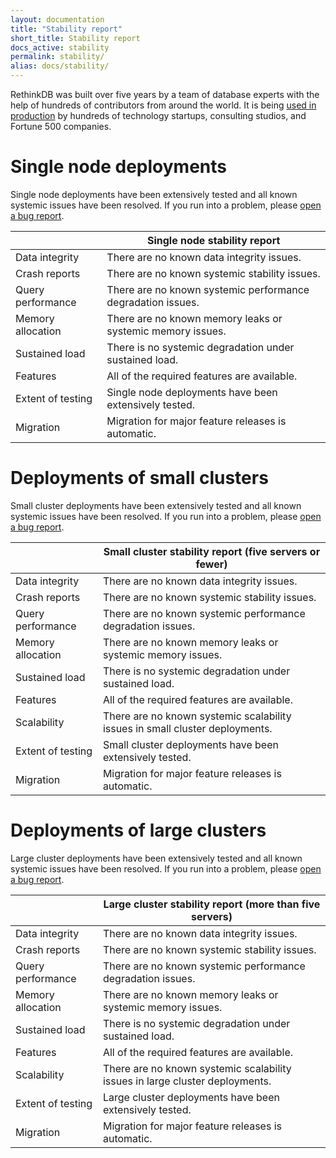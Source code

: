 ```yaml
---
layout: documentation
title: "Stability report"
short_title: Stability report
docs_active: stability
permalink: stability/
alias: docs/stability/
---
```


RethinkDB was built over five years by a team of database experts with
the help of hundreds of contributors from around the world. It is
being [used in production][] by hundreds of technology startups,
consulting studios, and Fortune 500 companies.

[used in production]: /faq#production-use

# Single node deployments #

Single node deployments have been extensively tested and all known systemic issues have been resolved. If you run into a problem, please <a href="https://github.com/rethinkdb/rethinkdb/issues/new">open a bug report</a>.

|                              | Single node stability report |
| :--------------------------- | --------- |
| Data integrity               | There are no known data integrity issues. |
| Crash reports                | There are no known systemic stability issues. |
| Query performance            | There are no known systemic performance degradation issues. |
| Memory allocation            | There are no known memory leaks or systemic memory issues. |
| Sustained load               | There is no systemic degradation under sustained load. |
| Features                     | All of the required features are available. |
| Extent of testing            | Single node deployments have been extensively tested. |
| Migration                    | Migration for major feature releases is automatic. |

# Deployments of small clusters #

Small cluster deployments have been extensively tested and all known systemic issues have been resolved. If you run into a problem, please <a href="https://github.com/rethinkdb/rethinkdb/issues/new">open a bug report</a>.

|                              | Small cluster stability report (five servers or fewer) |
| :--------------------------- | --------- |
| Data integrity               | There are no known data integrity issues. |
| Crash reports                | There are no known systemic stability issues. |
| Query performance            | There are no known systemic performance degradation issues. |
| Memory allocation            | There are no known memory leaks or systemic memory issues. |
| Sustained load               | There is no systemic degradation under sustained load. |
| Features                     | All of the required features are available. |
| Scalability                  | There are no known systemic scalability issues in small cluster deployments. |
| Extent of testing            | Small cluster deployments have been extensively tested. |
| Migration                    | Migration for major feature releases is automatic. |

# Deployments of large clusters #

Large cluster deployments have been extensively tested and all known systemic issues have been resolved. If you run into a problem, please <a href="https://github.com/rethinkdb/rethinkdb/issues/new">open a bug report</a>.

|                              | Large cluster stability report (more than five servers) |
| :--------------------------- | --------- |
| Data integrity               | There are no known data integrity issues. |
| Crash reports                | There are no known systemic stability issues. |
| Query performance            | There are no known systemic performance degradation issues. |
| Memory allocation            | There are no known memory leaks or systemic memory issues. |
| Sustained load               | There is no systemic degradation under sustained load. |
| Features                     | All of the required features are available. |
| Scalability                  | There are no known systemic scalability issues in large cluster deployments. |
| Extent of testing            | Large cluster deployments have been extensively tested. |
| Migration                    | Migration for major feature releases is automatic. |

